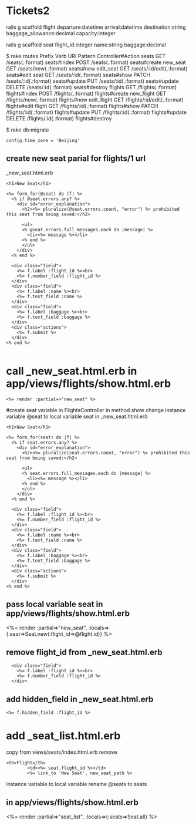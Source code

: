 # Tickets2

rails g scaffold flight departure:datetime arrival:datetime destination:string baggage_allowance:decimal capacity:integer

rails g scaffold seat flight_id:integer name:string baggage:decimal


$ rake routes
     Prefix Verb   URI Pattern                 Controller#Action
      seats GET    /seats(.:format)            seats#index
            POST   /seats(.:format)            seats#create
   new_seat GET    /seats/new(.:format)        seats#new
  edit_seat GET    /seats/:id/edit(.:format)   seats#edit
       seat GET    /seats/:id(.:format)        seats#show
            PATCH  /seats/:id(.:format)        seats#update
            PUT    /seats/:id(.:format)        seats#update
            DELETE /seats/:id(.:format)        seats#destroy
    flights GET    /flights(.:format)          flights#index
            POST   /flights(.:format)          flights#create
 new_flight GET    /flights/new(.:format)      flights#new
edit_flight GET    /flights/:id/edit(.:format) flights#edit
     flight GET    /flights/:id(.:format)      flights#show
            PATCH  /flights/:id(.:format)      flights#update
            PUT    /flights/:id(.:format)      flights#update
            DELETE /flights/:id(.:format)      flights#destroy

$ rake db:migrate

    config.time_zone = 'Beijing'

## create new seat parial for flights/1 url
_new_seat.html.erb

```
<h1>New Seat</h1>

<%= form_for(@seat) do |f| %>
  <% if @seat.errors.any? %>
    <div id="error_explanation">
      <h2><%= pluralize(@seat.errors.count, "error") %> prohibited this seat from being saved:</h2>

      <ul>
      <% @seat.errors.full_messages.each do |message| %>
        <li><%= message %></li>
      <% end %>
      </ul>
    </div>
  <% end %>

  <div class="field">
    <%= f.label :flight_id %><br>
    <%= f.number_field :flight_id %>
  </div>
  <div class="field">
    <%= f.label :name %><br>
    <%= f.text_field :name %>
  </div>
  <div class="field">
    <%= f.label :baggage %><br>
    <%= f.text_field :baggage %>
  </div>
  <div class="actions">
    <%= f.submit %>
  </div>
<% end %>


```

# call _new_seat.html.erb in app/views/flights/show.html.erb
```
<%= render :partial=>"new_seat" %>
```

#create seat variable in FlightsController in method show
change instance variable @seat to local variable seat in _new_seat.html.erb
```
<h1>New Seat</h1>

<%= form_for(seat) do |f| %>
  <% if seat.errors.any? %>
    <div id="error_explanation">
      <h2><%= pluralize(seat.errors.count, "error") %> prohibited this seat from being saved:</h2>

      <ul>
      <% seat.errors.full_messages.each do |message| %>
        <li><%= message %></li>
      <% end %>
      </ul>
    </div>
  <% end %>

  <div class="field">
    <%= f.label :flight_id %><br>
    <%= f.number_field :flight_id %>
  </div>
  <div class="field">
    <%= f.label :name %><br>
    <%= f.text_field :name %>
  </div>
  <div class="field">
    <%= f.label :baggage %><br>
    <%= f.text_field :baggage %>
  </div>
  <div class="actions">
    <%= f.submit %>
  </div>
<% end %>

```

## pass local variable seat in app/views/flights/show.html.erb
<%= render :partial=>"new_seat", :locals=>{:seat=>Seat.new(:flight_id=>@flight.id)} %>

## remove flight_id from _new_seat.html.erb
```
  <div class="field">
    <%= f.label :flight_id %><br>
    <%= f.number_field :flight_id %>
  </div>
```

## add hidden_field in _new_seat.html.erb
```
<%= f.hidden_field :flight_id %>
```

# add _seat_list.html.erb
copy from views/seats/index.html.erb
remove
```
<th>Flight</th>
        <td><%= seat.flight_id %></td>
        <%= link_to 'New Seat', new_seat_path %>
```
instance variable to local variable
rename @seats to seats

## in app/views/flights/show.html.erb
<%= render :partial=>"seat_list", :locals=>{:seats=>Seat.all} %>
